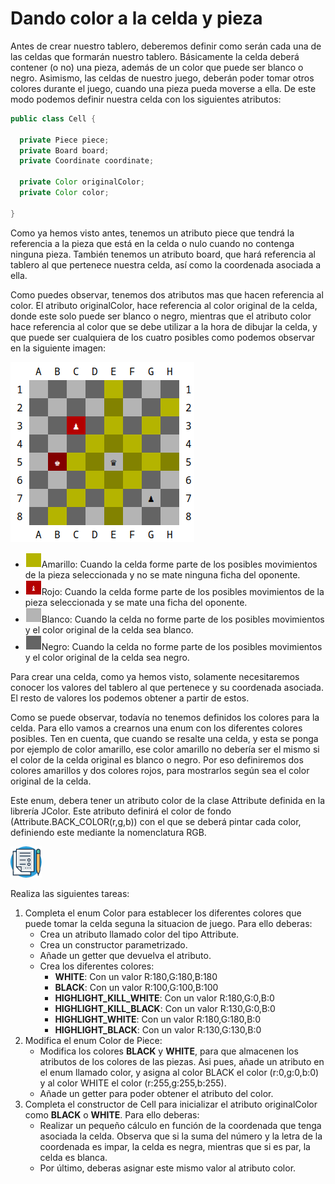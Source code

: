 # Dando color a la celda y pieza

Antes de crear nuestro tablero, deberemos definir como serán cada una de las celdas que formarán nuestro tablero. Básicamente la celda deberá contener (o no) una pieza, además de un color que puede ser blanco o negro. Asimismo, las celdas de nuestro juego, deberán poder tomar otros colores durante el juego, cuando una pieza pueda moverse a ella. De este modo podemos definir nuestra celda con los siguientes atributos: 

 

```java
public class Cell { 
 
  private Piece piece; 
  private Board board; 
  private Coordinate coordinate; 
    
  private Color originalColor; 
  private Color color; 

} 
```

 

 

Como ya hemos visto antes, tenemos un atributo piece que tendrá la referencia a la pieza que está en la celda o nulo cuando no contenga ninguna pieza. También tenemos un atributo board, que hará referencia al tablero al que pertenece nuestra celda, así como la coordenada asociada a ella. 

Como puedes observar, tenemos dos atributos mas que hacen referencia al color. El atributo originalColor, hace referencia al color original de la celda, donde este solo puede ser blanco o negro, mientras que el atributo color hace referencia al color que se debe utilizar a la hora de dibujar la celda, y que puede ser cualquiera de los cuatro posibles como podemos observar en la siguiente imagen: 



![image-20231207124945166](../../../images/colors_types.png)

 

- ![img](data:image/png;base64,iVBORw0KGgoAAAANSUhEUgAAABoAAAAYCAIAAABr4HqSAAAAAXNSR0IArs4c6QAAAARnQU1BAACxjwv8YQUAAAAJcEhZcwAADsMAAA7DAcdvqGQAAAA6SURBVEhLY/z//z8D9QDIuK1bGaE8yoC3938mKJNKYNQ48sGoceSDUePIB6PGkQ9GjSMfULViZGAAALFJDCU2P0nqAAAAAElFTkSuQmCC)Amarillo: Cuando la celda forme parte de los posibles movimientos de la pieza seleccionada y no se mate ninguna ficha del oponente. 
- ![img](data:image/png;base64,iVBORw0KGgoAAAANSUhEUgAAABoAAAAYCAIAAABr4HqSAAAAAXNSR0IArs4c6QAAAARnQU1BAACxjwv8YQUAAAAJcEhZcwAADsMAAA7DAcdvqGQAAADCSURBVEhLY/z//z8D9QDIuK2MjFAeZcD7/38mKJNKYNQ48sHQN05RfscDux5HYpQSoYZdjFtZnktTkQXKxwcIGydYPUl4W8atvxVaUSJQIdyAoHEs7P/uPN918t26fX8EhaBiuAFB4/682v5MZul204kKH5bfgorhBoQ9+4+FhYVfgo2XgeE3VAQPIGgct3CkLzuQZrSQDJWFCOEBBIxjtq7XjpP4+/Xr368swi1TZGSg4rjAaHlHPhjcxlG1YmRgAADhXjaEM7vzVgAAAABJRU5ErkJggg==)Rojo: Cuando la celda forme parte de los posibles movimientos de la pieza seleccionada y se mate una ficha del oponente. 
- ![img](data:image/png;base64,iVBORw0KGgoAAAANSUhEUgAAABoAAAAYCAIAAABr4HqSAAAAAXNSR0IArs4c6QAAAARnQU1BAACxjwv8YQUAAAAJcEhZcwAADsMAAA7DAcdvqGQAAAA6SURBVEhLY/z//z8D9QDIuK1bt0J5lAFvb28mKJNKYNQ48sGoceSDUePIB6PGkQ9GjSMfULViZGAAAOPpDCV0UElbAAAAAElFTkSuQmCC)Blanco: Cuando la celda no forme parte de los posibles movimientos y el color original de la celda sea blanco. 
- ![img](data:image/png;base64,iVBORw0KGgoAAAANSUhEUgAAABoAAAAYCAIAAABr4HqSAAAAAXNSR0IArs4c6QAAAARnQU1BAACxjwv8YQUAAAAJcEhZcwAADsMAAA7DAcdvqGQAAAA6SURBVEhLY/z//z8D9QDIuNTUVCiPMjB79mwmKJNKYNQ48sGoceSDUePIB6PGkQ9GjSMfULViZGAAAKBpDCURXI5dAAAAAElFTkSuQmCC)Negro: Cuando la celda no forme parte de los posibles movimientos y el color original de la celda sea negro. 

  

Para crear una celda, como ya hemos visto, solamente necesitaremos conocer los valores del tablero al que pertenece y su coordenada asociada. El resto de valores los podemos obtener a partir de estos.

Como se puede observar, todavía no tenemos definidos los colores para la celda. Para ello vamos a crearnos una enum con los diferentes colores posibles. Ten en cuenta, que cuando se resalte una celda, y esta se ponga por ejemplo de color amarillo, ese color amarillo no debería ser el mismo si el color de la celda original es blanco o negro. Por eso definiremos dos colores amarillos y dos colores rojos, para mostrarlos según sea el color original de la celda.  

Este enum, debera tener un atributo color de la clase Attribute definida en la librería JColor. Este atributo definirá el color de fondo (Attribute.BACK_COLOR(r,g,b)) con el que se deberá pintar cada color, definiendo este mediante la nomenclatura RGB. 

![](../../../images/task.png)

Realiza las siguientes tareas:

1. Completa el enum Color para establecer los diferentes colores que puede tomar la celda seguna la situacion de juego. Para ello deberas:
   - Crea un atributo llamado color del tipo Attribute.
   - Crea un constructor parametrizado.
   - Añade un getter que devuelva el atributo.
   - Crea los diferentes colores:
     - **WHITE**: Con un valor R:180,G:180,B:180
     -  **BLACK**: Con un valor R:100,G:100,B:100
     - **HIGHLIGHT_KILL_WHITE**: Con un valor R:180,G:0,B:0
     - **HIGHLIGHT_KILL_BLACK**: Con un valor R:130,G:0,B:0 
     - **HIGHLIGHT_WHITE**: Con un valor R:180,G:180,B:0
     - **HIGHLIGHT_BLACK**: Con un valor R:130,G:130,B:0
2. Modifica el enum Color de Piece:
   - Modifica los colores **BLACK** y **WHITE**, para que almacenen los atributos de los colores de las piezas. Asi pues, añade un atributo en el enum llamado color, y asigna al color BLACK el color (r:0,g:0,b:0) y al color WHITE el color (r:255,g:255,b:255).
   - Añade un getter para poder obtener el atributo del color.
3. Completa el constructor de Cell para inicializar el atributo originalColor como **BLACK** o **WHITE**. Para ello deberas:
   - Realizar un pequeño cálculo en función de la coordenada que tenga asociada la celda. Observa que si la suma del número y la letra de la coordenada es impar, la celda es negra, mientras que si es par, la celda es blanca. 
   - Por último, deberas asignar este mismo valor al atributo color.